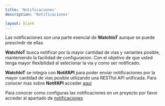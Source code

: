 ```yaml
---
title: 'Notificaciones'
description: 'Notificaciones'

layout: blank
---
```


Las notificaciones son una parte esencial de **WatchIoT** aunque se puede prescindir de ellas.

**WatchIoT** busca notificar por la mayor cantidad de vias y variantes posible, manteniendo la facilidad de configuracion.
Con el objetivo de que usted tenga mayor flexibilidad al selecionar la via y como ser notificado.

**WatchIoT** se integra con **NotifAPI** para poder enviar notificaciones por la mayor cantidad de vias posible utilizando una
 RESTful API unificada. Para conocer mas sobre **NotifAPI** acceder [aqui](http://docs.notifapi.com)

Para conocer como configuras las notificaciones en un proyecto por favor acceder al apartado
de [notificaciones](#/notif/)